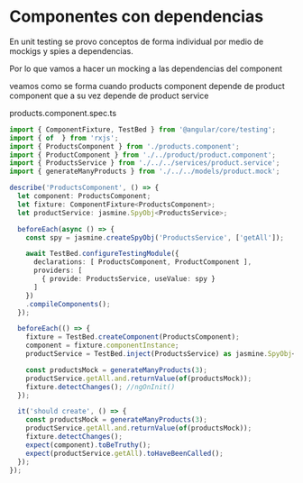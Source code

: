 # Componentes con dependencias
En unit testing se provo conceptos de forma individual por medio de mockigs y spies a dependencias.

Por lo que vamos a hacer un mocking a las dependencias del component

veamos como se forma cuando products component depende de product component que a su vez depende de product service

products.component.spec.ts
```ts
import { ComponentFixture, TestBed } from '@angular/core/testing';
import { of  } from 'rxjs';
import { ProductsComponent } from './products.component';
import { ProductComponent } from './../product/product.component';
import { ProductsService } from './../../services/product.service';
import { generateManyProducts } from './../../models/product.mock';

describe('ProductsComponent', () => {
  let component: ProductsComponent;
  let fixture: ComponentFixture<ProductsComponent>;
  let productService: jasmine.SpyObj<ProductsService>;

  beforeEach(async () => {
    const spy = jasmine.createSpyObj('ProductsService', ['getAll']);

    await TestBed.configureTestingModule({
      declarations: [ ProductsComponent, ProductComponent ],
      providers: [
        { provide: ProductsService, useValue: spy }
      ]
    })
    .compileComponents();
  });

  beforeEach(() => {
    fixture = TestBed.createComponent(ProductsComponent);
    component = fixture.componentInstance;
    productService = TestBed.inject(ProductsService) as jasmine.SpyObj<ProductsService>;

    const productsMock = generateManyProducts(3);
    productService.getAll.and.returnValue(of(productsMock));
    fixture.detectChanges(); //ngOnInit()
  });

  it('should create', () => {
    const productsMock = generateManyProducts(3);
    productService.getAll.and.returnValue(of(productsMock));
    fixture.detectChanges();
    expect(component).toBeTruthy();
    expect(productService.getAll).toHaveBeenCalled();
  });
});
```